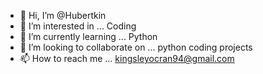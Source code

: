 - 👋 Hi, I’m @Hubertkin
- 👀 I’m interested in ... Coding
- 🌱 I’m currently learning ... Python
- 💞️ I’m looking to collaborate on ... python coding projects
- 📫 How to reach me ... kingsleyocran94@gmail.com

<!---
Hubertkin/Hubertkin is a ✨ special ✨ repository because its `README.md` (this file) appears on your GitHub profile.
You can click the Preview link to take a look at your changes.
--->
